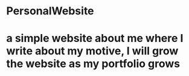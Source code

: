 # PersonalWebsite
# a simple website about me where I write about my motive, I will grow the website as my portfolio grows
